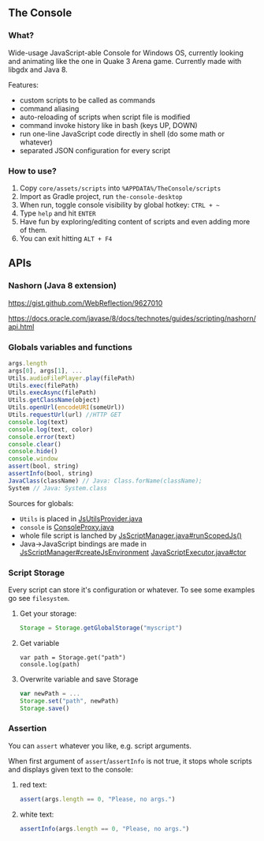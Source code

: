 ## The Console

### What?

Wide-usage JavaScript-able Console for Windows OS, currently looking and animating like the one in Quake 3 Arena game. Currently made with libgdx and Java 8.

Features:
* custom scripts to be called as commands
* command aliasing
* auto-reloading of scripts when script file is modified
* command invoke history like in bash (keys UP, DOWN)
* run one-line JavaScript code directly in shell (do some math or whatever)
* separated JSON configuration for every script

### How to use?

1. Copy `core/assets/scripts` into  `%APPDATA%/TheConsole/scripts`
2. Import as Gradle project, run `the-console-desktop`
3. When run, toggle console visibility by global hotkey: `CTRL + ~`
4. Type `help` and hit `ENTER`
5. Have fun by exploring/editing content of scripts and even adding more of them.
6. You can exit hitting `ALT + F4`

## APIs

### Nashorn (Java 8 extension)

https://gist.github.com/WebReflection/9627010

https://docs.oracle.com/javase/8/docs/technotes/guides/scripting/nashorn/api.html


### Globals variables and functions

```js
args.length
args[0], args[1], ...
Utils.audioFilePlayer.play(filePath)
Utils.exec(filePath)
Utils.execAsync(filePath)
Utils.getClassName(object)
Utils.openUrl(encodeURI(someUrl))
Utils.requestUrl(url) //HTTP GET
console.log(text)
console.log(text, color)
console.error(text)
console.clear()
console.hide()
console.window
assert(bool, string)
assertInfo(bool, string)
JavaClass(className) // Java: Class.forName(className);
System // Java: System.class
```

Sources for globals:
* `Utils` is placed in [JsUtilsProvider.java](src/net/namekdev/theconsole/scripts/JsUtilsProvider.java)
* `console` is [ConsoleProxy.java](src/net/namekdev/theconsole/scripts/ConsoleProxy.java)
* whole file script is lanched by [JsScriptManager.java#runScopedJs()](src/net/namekdev/theconsole/scripts/JsScriptManager.java)
* Java->JavaScript bindings are made in [JsScriptManager#createJsEnvironment](src/net/namekdev/theconsole/scripts/JsScriptManager.java) [JavaScriptExecutor.java#ctor](src/net/namekdev/theconsole/scripts/JavaScriptExecutor.java)

### Script Storage

Every script can store it's configuration or whatever. To see some examples go see `filesystem`.

1. Get your storage:
    ```js
    Storage = Storage.getGlobalStorage("myscript")
    ```

2. Get variable
    ```
    var path = Storage.get("path")
    console.log(path)
    ```

3. Overwrite variable and save Storage
    ```js
    var newPath = ...
    Storage.set("path", newPath)
    Storage.save()
    ```

### Assertion

You can `assert` whatever you like, e.g. script arguments.

When first argument of `assert`/`assertInfo` is not true, it stops whole scripts and displays given text to the console:

1. red text:
    ```js
    assert(args.length == 0, "Please, no args.")
    ```

2. white text:
    ```js
    assertInfo(args.length == 0, "Please, no args.")
    ```